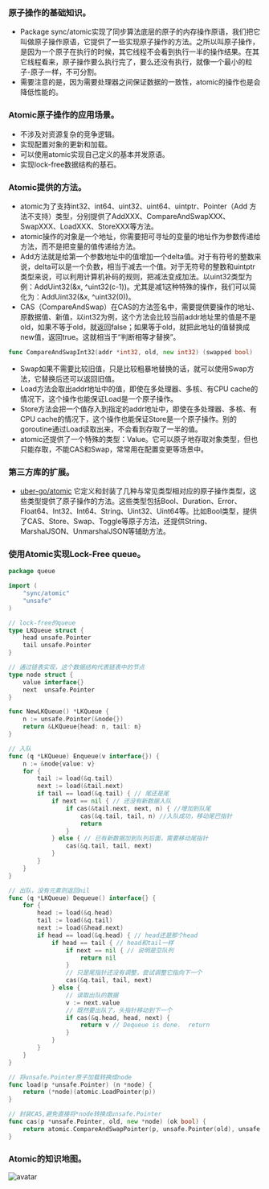 ### 原子操作的基础知识。
- Package sync/atomic实现了同步算法底层的原子的内存操作原语，我们把它叫做原子操作原语，它提供了一些实现原子操作的方法。之所以叫原子操作，是因为一个原子在执行的时候，其它线程不会看到执行一半的操作结果。在其它线程看来，原子操作要么执行完了，要么还没有执行，就像一个最小的粒子-原子一样，不可分割。
- 需要注意的是，因为需要处理器之间保证数据的一致性，atomic的操作也是会降低性能的。
### Atomic原子操作的应用场景。
- 不涉及对资源复杂的竞争逻辑。
- 实现配置对象的更新和加载。
- 可以使用atomic实现自己定义的基本并发原语。
- 实现lock-free数据结构的基石。
### Atomic提供的方法。
- atomic为了支持int32、int64、uint32、uint64、uintptr、Pointer（Add 方法不支持）类型，分别提供了AddXXX、CompareAndSwapXXX、SwapXXX、LoadXXX、StoreXXX等方法。
- atomic操作的对象是一个地址，你需要把可寻址的变量的地址作为参数传递给方法，而不是把变量的值传递给方法。
- Add方法就是给第一个参数地址中的值增加一个delta值。对于有符号的整数来说，delta可以是一个负数，相当于减去一个值。对于无符号的整数和uintptr类型来说，可以利用计算机补码的规则，把减法变成加法。以uint32类型为例：AddUint32(&x, ^uint32(c-1))。尤其是减1这种特殊的操作，我们可以简化为：AddUint32(&x, ^uint32(0))。
- CAS（CompareAndSwap）在CAS的方法签名中，需要提供要操作的地址、原数据值、新值，以int32为例，这个方法会比较当前addr地址里的值是不是old，如果不等于old，就返回false；如果等于old，就把此地址的值替换成new值，返回true。这就相当于“判断相等才替换”。
``` go
func CompareAndSwapInt32(addr *int32, old, new int32) (swapped bool)
```
- Swap如果不需要比较旧值，只是比较粗暴地替换的话，就可以使用Swap方法，它替换后还可以返回旧值。
- Load方法会取出addr地址中的值，即使在多处理器、多核、有CPU cache的情况下，这个操作也能保证Load是一个原子操作。
- Store方法会把一个值存入到指定的addr地址中，即使在多处理器、多核、有CPU cache的情况下，这个操作也能保证Store是一个原子操作。别的goroutine通过Load读取出来，不会看到存取了一半的值。
- atomic还提供了一个特殊的类型：Value。它可以原子地存取对象类型，但也只能存取，不能CAS和Swap，常常用在配置变更等场景中。
### 第三方库的扩展。
- [uber-go/atomic](https://github.com/uber-go/atomic) 它定义和封装了几种与常见类型相对应的原子操作类型，这些类型提供了原子操作的方法。这些类型包括Bool、Duration、Error、Float64、Int32、Int64、String、Uint32、Uint64等。比如Bool类型，提供了CAS、Store、Swap、Toggle等原子方法，还提供String、MarshalJSON、UnmarshalJSON等辅助方法。
### 使用Atomic实现Lock-Free queue。
``` go
package queue

import (
    "sync/atomic"
    "unsafe"
)

// lock-free的queue
type LKQueue struct {
    head unsafe.Pointer
    tail unsafe.Pointer
}

// 通过链表实现，这个数据结构代表链表中的节点
type node struct {
    value interface{}
    next  unsafe.Pointer
}

func NewLKQueue() *LKQueue {
    n := unsafe.Pointer(&node{})
    return &LKQueue{head: n, tail: n}
}

// 入队
func (q *LKQueue) Enqueue(v interface{}) {
    n := &node{value: v}
    for {
        tail := load(&q.tail)
        next := load(&tail.next)
        if tail == load(&q.tail) { // 尾还是尾
            if next == nil { // 还没有新数据入队
                if cas(&tail.next, next, n) { //增加到队尾
                    cas(&q.tail, tail, n) //入队成功，移动尾巴指针
                    return
                }
            } else { // 已有新数据加到队列后面，需要移动尾指针
                cas(&q.tail, tail, next)
            }
        }
    }
}

// 出队，没有元素则返回nil
func (q *LKQueue) Dequeue() interface{} {
    for {
        head := load(&q.head)
        tail := load(&q.tail)
        next := load(&head.next)
        if head == load(&q.head) { // head还是那个head
            if head == tail { // head和tail一样
                if next == nil { // 说明是空队列
                    return nil
                }
                // 只是尾指针还没有调整，尝试调整它指向下一个
                cas(&q.tail, tail, next)
            } else {
                // 读取出队的数据
                v := next.value
                // 既然要出队了，头指针移动到下一个
                if cas(&q.head, head, next) {
                    return v // Dequeue is done.  return
                }
            }
        }
    }
}

// 将unsafe.Pointer原子加载转换成node
func load(p *unsafe.Pointer) (n *node) {
    return (*node)(atomic.LoadPointer(p))
}

// 封装CAS,避免直接将*node转换成unsafe.Pointer
func cas(p *unsafe.Pointer, old, new *node) (ok bool) {
    return atomic.CompareAndSwapPointer(p, unsafe.Pointer(old), unsafe.Pointer(new))
}
```
### Atomic的知识地图。
![avatar](https://github.com/liusuxian/learning_golang/blob/master/img/Atomic.jpg)